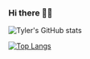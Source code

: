 ### Hi there 👋🏻

![Tyler's GitHub stats](https://github-readme-stats.vercel.app/api?username=tylertruman&theme=dark&show_icons=true)

[![Top Langs](https://github-readme-stats.vercel.app/api/top-langs/?username=tylertruman&layout=compact)](https://github.com/tylertruman/github-readme-stats)
